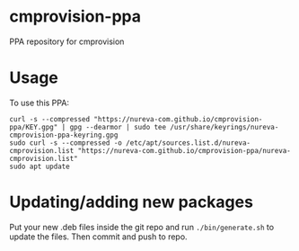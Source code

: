 # cmprovision-ppa
PPA repository for cmprovision

# Usage

To use this PPA:

```
curl -s --compressed "https://nureva-com.github.io/cmprovision-ppa/KEY.gpg" | gpg --dearmor | sudo tee /usr/share/keyrings/nureva-cmprovision-ppa-keyring.gpg
sudo curl -s --compressed -o /etc/apt/sources.list.d/nureva-cmprovision.list "https://nureva-com.github.io/cmprovision-ppa/nureva-cmprovision.list"
sudo apt update
```

# Updating/adding new packages

Put your new .deb files inside the git repo and run `./bin/generate.sh` to
update the files. Then commit and push to repo.
